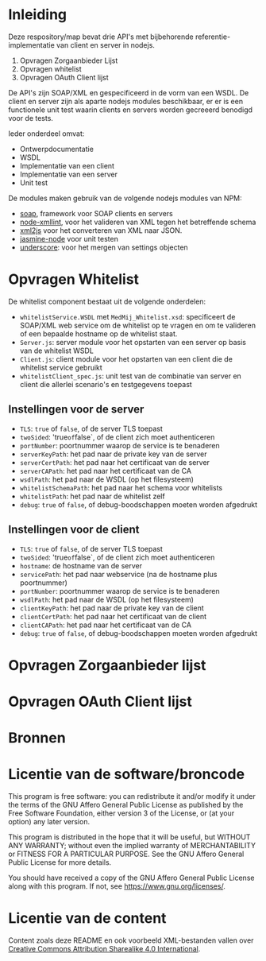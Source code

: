 # Inleiding

Deze respository/map bevat drie API's met bijbehorende referentie-implementatie van client en server in nodejs.

1. Opvragen Zorgaanbieder Lijst
2. Opvragen whitelist
3. Opvragen OAuth Client lijst

De API's zijn SOAP/XML en gespecificeerd in de vorm van een WSDL. De client en server zijn als aparte nodejs modules beschikbaar, er er is een functionele unit test waarin clients en servers worden gecreeerd benodigd voor de tests. 

Ieder onderdeel omvat:
* Ontwerpdocumentatie
* WSDL
* Implementatie van een client
* Implementatie van een server
* Unit test

De modules maken gebruik van de volgende nodejs modules van NPM:
* [soap](https://www.npmjs.com/package/soap), framework voor SOAP clients en servers
* [node-xmllint](https://www.npmjs.com/package/node-xmllint), voor het valideren van XML tegen het betreffende schema
* [xml2js](https://www.npmjs.com/package/xml2js) voor het converteren van XML naar JSON.
* [jasmine-node](https://www.npmjs.com/package/jasmine-node) voor unit testen
* [underscore](https://www.npmjs.com/package/underscore): voor het mergen van settings objecten


# Opvragen Whitelist
De whitelist component bestaat uit de volgende onderdelen:
* `whitelistService.WSDL` met `MedMij_Whitelist.xsd`: specificeert de SOAP/XML web service om de whitelist op te vragen en om te valideren of een bepaalde hostname op de whitelist staat.
* `Server.js`: server module voor het opstarten van een server op basis van de whitelist WSDL
* `Client.js`: client module voor het opstarten van een client die de whitelist service gebruikt
* `whitelistClient_spec.js`: unit test van de combinatie van server en client die allerlei scenario's en testgegevens toepast

## Instellingen voor de server
* `TLS`: `true` of `false`, of de server TLS toepast
* `twoSided`: 'true` of `false`, of de client zich moet authenticeren
* `portNumber`: poortnummer waarop de service is te benaderen
* `serverKeyPath`: het pad naar de private key van de server
* `serverCertPath`: het pad naar het certificaat van de server
* `serverCAPath`: het pad naar het certificaat van de CA
* `wsdlPath`: het pad naar de WSDL (op het filesysteem)
* `whitelistSchemaPath`: het pad naar het schema voor whitelists
* `whitelistPath`: het pad naar de whitelist zelf
* `debug`: `true` of `false`, of debug-boodschappen moeten worden afgedrukt

## Instellingen voor de client
* `TLS`: `true` of `false`, of de server TLS toepast
* `twoSided`: 'true` of `false`, of de client zich moet authenticeren
* `hostname`: de hostname van de server
* `servicePath`: het pad naar webservice (na de hostname plus poortnummer)
* `portNumber`: poortnummer waarop de service is te benaderen
* `wsdlPath`: het pad naar de WSDL (op het filesysteem)
* `clientKeyPath`: het pad naar de private key van de client
* `clientCertPath`: het pad naar het certificaat van de client
* `clientCAPath`: het pad naar het certificaat van de CA
* `debug`: `true` of `false`, of debug-boodschappen moeten worden afgedrukt


# Opvragen Zorgaanbieder lijst


# Opvragen OAuth Client lijst


# Bronnen


# Licentie van de software/broncode

This program is free software: you can redistribute it and/or modify
it under the terms of the GNU Affero General Public License as
published by the Free Software Foundation, either version 3 of the
License, or (at your option) any later version.

This program is distributed in the hope that it will be useful,
but WITHOUT ANY WARRANTY; without even the implied warranty of
MERCHANTABILITY or FITNESS FOR A PARTICULAR PURPOSE.  See the
GNU Affero General Public License for more details.

You should have received a copy of the GNU Affero General Public License
along with this program.  If not, see <https://www.gnu.org/licenses/>.


# Licentie van de content

Content zoals deze README en ook voorbeeld XML-bestanden vallen over [Creative Commons Attribution Sharealike 4.0
International](https://creativecommons.org/licenses/by-sa/4.0/).

